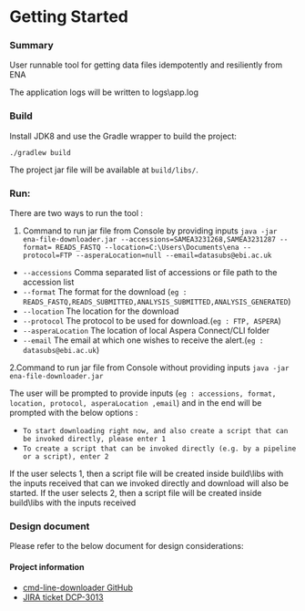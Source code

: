 # Getting Started

### Summary
User runnable tool for getting data files idempotently and resiliently from ENA

The application logs will be written to logs\app.log

### Build

Install JDK8 and use the Gradle wrapper to build the project:

    ./gradlew build

The project jar file will be available at `build/libs/`.

### Run:

There are two ways to run the tool : 
1. Command to run jar file from Console by providing
   inputs `java -jar ena-file-downloader.jar --accessions=SAMEA3231268,SAMEA3231287 --format= READS_FASTQ --location=C:\Users\Documents\ena --protocol=FTP --asperaLocation=null --email=datasubs@ebi.ac.uk`

* `--accessions` Comma separated list of accessions or file path to the accession list
* `--format` The format for the download (`eg : READS_FASTQ,READS_SUBMITTED,ANALYSIS_SUBMITTED,ANALYSIS_GENERATED`)
* `--location` The location for the download
* `--protocol` The protocol to be used for download.(`eg : FTP, ASPERA`)
* `--asperaLocation` The location of local Aspera Connect/CLI folder
* `--email` The email at which one wishes to receive the alert.(`eg : datasubs@ebi.ac.uk`)

2.Command to run jar file from Console without providing inputs `java -jar ena-file-downloader.jar`

The user will be prompted to provide inputs  (`eg : accessions, format, location, protocol, asperaLocation ,email`) and
in the end will be prompted with the below options :

* `To start downloading right now, and also create a script that can be invoked directly, please enter 1`
* `To create a script that can be invoked directly (e.g. by a pipeline or a script), enter 2`

If the user selects 1, then a script file will be created inside build\libs with the inputs received that can we invoked
directly and download will also be started. If the user selects 2, then a script file will be created inside build\libs
with the inputs received

### Design document
Please refer to the below document for design considerations:

#### Project information

* [cmd-line-downloader GitHub](https://github.com/enasequence/ena-ftp-downloader/tree/cmd-line-downloader)
* [JIRA ticket DCP-3013](https://www.ebi.ac.uk/panda/jira/browse/DCP-3013)
